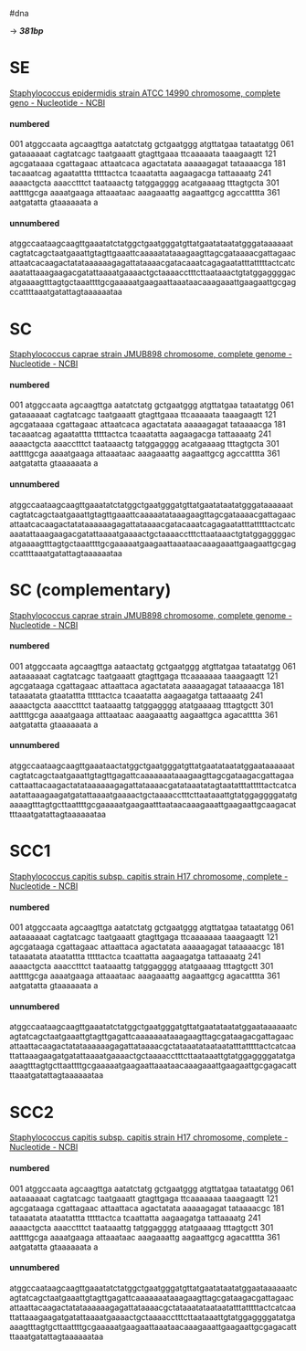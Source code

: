 #dna 

-> ***381bp***

# SE
[Staphylococcus epidermidis strain ATCC 14990 chromosome, complete geno - Nucleotide - NCBI](https://www.ncbi.nlm.nih.gov/nuccore/NZ_CP035288.1?report=genbank&from=957725&to=958105)

#### numbered
001 atggccaata agcaagttga aatatctatg gctgaatggg atgttatgaa tataatatgg
061 gataaaaaat cagtatcagc taatgaaatt gtagttgaaa ttcaaaaata taaagaagtt
121 agcgataaaa cgattagaac attaatcaca agactatata aaaaagagat tataaaacga
181 tacaaatcag agaatattta tttttactca tcaaatatta aagaagacga tattaaaatg
241 aaaactgcta aaacctttct taataaactg tatggagggg acatgaaaag tttagtgcta
301 aattttgcga aaaatgaaga attaaataac aaagaaattg aagaattgcg agccatttta
361 aatgatatta gtaaaaaata a

#### unnumbered
atggccaataagcaagttgaaatatctatggctgaatgggatgttatgaatataatatgggataaaaaatcagtatcagctaatgaaattgtagttgaaattcaaaaatataaagaagttagcgataaaacgattagaacattaatcacaagactatataaaaaagagattataaaacgatacaaatcagagaatatttatttttactcatcaaatattaaagaagacgatattaaaatgaaaactgctaaaacctttcttaataaactgtatggaggggacatgaaaagtttagtgctaaattttgcgaaaaatgaagaattaaataacaaagaaattgaagaattgcgagccattttaaatgatattagtaaaaaataa

# SC
[Staphylococcus caprae strain JMUB898 chromosome, complete genome - Nucleotide - NCBI](https://www.ncbi.nlm.nih.gov/nuccore/NZ_AP018587.1?report=genbank&from=1015579&to=1015959)

#### numbered
001 atggccaata agcaagttga aatatctatg gctgaatggg atgttatgaa tataatatgg
061 gataaaaaat cagtatcagc taatgaaatt gtagttgaaa ttcaaaaata taaagaagtt
121 agcgataaaa cgattagaac attaatcaca agactatata aaaaagagat tataaaacga
181 tacaaatcag agaatattta tttttactca tcaaatatta aagaagacga tattaaaatg
241 aaaactgcta aaacctttct taataaactg tatggagggg acatgaaaag tttagtgcta
301 aattttgcga aaaatgaaga attaaataac aaagaaattg aagaattgcg agccatttta
361 aatgatatta gtaaaaaata a

#### unnumbered
atggccaataagcaagttgaaatatctatggctgaatgggatgttatgaatataatatgggataaaaaatcagtatcagctaatgaaattgtagttgaaattcaaaaatataaagaagttagcgataaaacgattagaacattaatcacaagactatataaaaaagagattataaaacgatacaaatcagagaatatttatttttactcatcaaatattaaagaagacgatattaaaatgaaaactgctaaaacctttcttaataaactgtatggaggggacatgaaaagtttagtgctaaattttgcgaaaaatgaagaattaaataacaaagaaattgaagaattgcgagccattttaaatgatattagtaaaaaataa

# SC (complementary)
[Staphylococcus caprae strain JMUB898 chromosome, complete genome - Nucleotide - NCBI](https://www.ncbi.nlm.nih.gov/nuccore/NZ_AP018587.1?report=genbank&from=984013&to=984393&strand=true)

#### numbered
001 atggccaata agcaagttga aataactatg gctgaatggg atgttatgaa tataatatgg
061 aataaaaaat cagtatcagc taatgaaatt gtagttgaga ttcaaaaaaa taaagaagtt
121 agcgataaga cgattagaac attaattaca agactatata aaaaagagat tataaaacga
181 tataaatata gtaatattta tttttactca tcaaatatta aagaagatga tattaaaatg
241 aaaactgcta aaacctttct taataaattg tatggagggg atatgaaaag tttagtgctt
301 aattttgcga aaaatgaaga atttaataac aaagaaattg aagaattgca agacatttta
361 aatgatatta gtaaaaaata a

#### unnumbered
atggccaataagcaagttgaaataactatggctgaatgggatgttatgaatataatatggaataaaaaatcagtatcagctaatgaaattgtagttgagattcaaaaaaataaagaagttagcgataagacgattagaacattaattacaagactatataaaaaagagattataaaacgatataaatatagtaatatttatttttactcatcaaatattaaagaagatgatattaaaatgaaaactgctaaaacctttcttaataaattgtatggaggggatatgaaaagtttagtgcttaattttgcgaaaaatgaagaatttaataacaaagaaattgaagaattgcaagacattttaaatgatattagtaaaaaataa

# SCC1
[Staphylococcus capitis subsp. capitis strain H17 chromosome, complete - Nucleotide - NCBI](https://www.ncbi.nlm.nih.gov/nuccore/NZ_CP102089.1?report=genbank&from=937362&to=937742)

#### numbered
001 atggccaata agcaagttga aatatctatg gctgaatggg atgttatgaa tataatatgg
061 aataaaaaat cagtatcagc taatgaaatt gtagttgaga ttcaaaaaaa taaagaagtt
121 agcgataaga cgattagaac attaattaca agactatata aaaaagagat tataaaacgc
181 tataaatata ataatattta tttttactca tcaattatta aagaagatga tattaaaatg
241 aaaactgcta aaacctttct taataaattg tatggagggg atatgaaaag tttagtgctt
301 aattttgcga aaaatgaaga attaaataac aaagaaattg aagaattgcg agacatttta
361 aatgatatta gtaaaaaata a

#### unnumbered
atggccaataagcaagttgaaatatctatggctgaatgggatgttatgaatataatatggaataaaaaatcagtatcagctaatgaaattgtagttgagattcaaaaaaataaagaagttagcgataagacgattagaacattaattacaagactatataaaaaagagattataaaacgctataaatataataatatttatttttactcatcaattattaaagaagatgatattaaaatgaaaactgctaaaacctttcttaataaattgtatggaggggatatgaaaagtttagtgcttaattttgcgaaaaatgaagaattaaataacaaagaaattgaagaattgcgagacattttaaatgatattagtaaaaaataa

# SCC2
[Staphylococcus capitis subsp. capitis strain H17 chromosome, complete - Nucleotide - NCBI](https://www.ncbi.nlm.nih.gov/nuccore/NZ_CP102089.1?report=genbank&from=2165453&to=2165833)

#### numbered
001 atggccaata agcaagttga aatatctatg gctgaatggg atgttatgaa tataatatgg
061 aataaaaaat cagtatcagc taatgaaatt gtagttgaga ttcaaaaaaa taaagaagtt
121 agcgataaga cgattagaac attaattaca agactatata aaaaagagat tataaaacgc
181 tataaatata ataatattta tttttactca tcaattatta aagaagatga tattaaaatg
241 aaaactgcta aaacctttct taataaattg tatggagggg atatgaaaag tttagtgctt
301 aattttgcga aaaatgaaga attaaataac aaagaaattg aagaattgcg agacatttta
361 aatgatatta gtaaaaaata a

#### unnumbered
atggccaataagcaagttgaaatatctatggctgaatgggatgttatgaatataatatggaataaaaaatcagtatcagctaatgaaattgtagttgagattcaaaaaaataaagaagttagcgataagacgattagaacattaattacaagactatataaaaaagagattataaaacgctataaatataataatatttatttttactcatcaattattaaagaagatgatattaaaatgaaaactgctaaaacctttcttaataaattgtatggaggggatatgaaaagtttagtgcttaattttgcgaaaaatgaagaattaaataacaaagaaattgaagaattgcgagacattttaaatgatattagtaaaaaataa